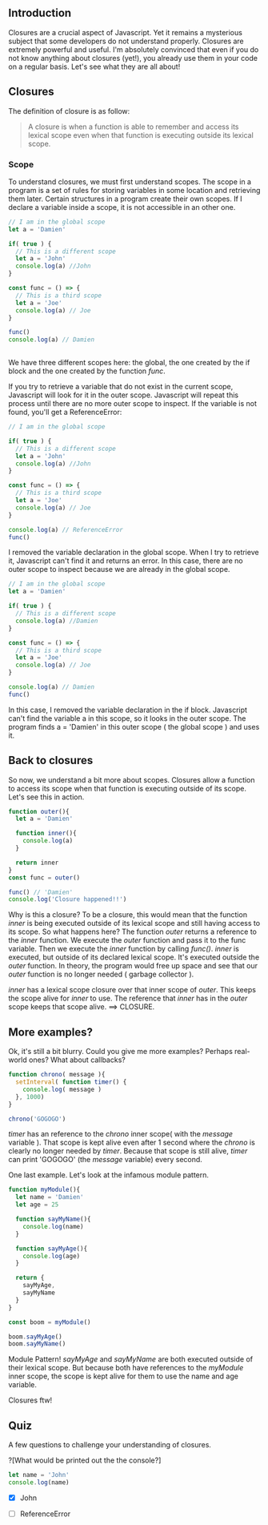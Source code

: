 ## Introduction

Closures are a crucial aspect of Javascript. Yet it remains a mysterious subject that some developers do not understand properly. Closures are extremely powerful and useful. I'm absolutely convinced that even if you do not know anything about closures (yet!), you already use them in your code on a regular basis. Let's see what they are all about!

## Closures

The definition of closure is as follow:

> A closure is when a function is able to remember and access its lexical scope even when that function is executing outside its lexical scope.

### Scope

To understand closures, we must first understand scopes. The scope in a program is a set of rules for storing variables in some location and retrieving them later.
Certain structures in a program create their own scopes. If I declare a variable inside a scope, it is not accessible in an other one.

```javascript runnable
// I am in the global scope
let a = 'Damien'

if( true ) {
  // This is a different scope
  let a = 'John'
  console.log(a) //John
}

const func = () => {
  // This is a third scope
  let a = 'Joe'
  console.log(a) // Joe
}

func()
console.log(a) // Damien
 
```

We have three different scopes here: the global, the one created by the if block and the one created by the function *func*.

If you try to retrieve a variable that do not exist in the current scope, Javascript will look for it in the outer scope. Javascript will repeat this process until there are no more outer scope to inspect. If the variable is not found, you'll get a ReferenceError:

```javascript runnable
// I am in the global scope

if( true ) {
  // This is a different scope
  let a = 'John'
  console.log(a) //John
}

const func = () => {
  // This is a third scope
  let a = 'Joe'
  console.log(a) // Joe
}

console.log(a) // ReferenceError
func() 
```

I removed the variable declaration in the global scope. When I try to retrieve it, Javascript can't find it and returns an error. In this case, there are no outer scope to inspect because we are already in the global scope.

```javascript runnable
// I am in the global scope
let a = 'Damien'

if( true ) {
  // This is a different scope
  console.log(a) //Damien
}

const func = () => {
  // This is a third scope
  let a = 'Joe'
  console.log(a) // Joe
}

console.log(a) // Damien
func() 
```

In this case, I removed the variable declaration in the if block. Javascript can't find the variable a in this scope, so it looks in the outer scope. The program finds a = 'Damien' in this outer scope ( the global scope ) and uses it.

## Back to closures

So now, we understand a bit more about scopes. Closures allow a function to access its scope when that function is executing outside of its scope. Let's see this in action.

```javascript runnable
function outer(){
  let a = 'Damien'

  function inner(){
    console.log(a)
  }

  return inner
}
const func = outer()

func() // 'Damien'
console.log('Closure happened!!')

```

Why is this a closure? To be a closure, this would mean that the function *inner* is being executed outside of its lexical scope and still having access to its scope. So what happens here? The function *outer* returns a reference to the *inner* function. We execute the *outer* function and pass it to the func variable. Then we execute the *inner* function by calling *func()*. *inner* is executed, but outside of its declared lexical scope. It's executed outside the *outer* function. In theory, the program would free up space and see that our *outer* function is no longer needed ( garbage collector ). 

*inner* has a lexical scope closure over that inner scope of *outer*. This keeps the scope alive for *inner* to use. The reference that *inner* has in the *outer* scope keeps that scope alive. ==> CLOSURE.

## More examples?

Ok, it's still a bit blurry. Could you give me more examples? Perhaps real-world ones? What about callbacks?

```javascript runnable
function chrono( message ){
  setInterval( function timer() {
    console.log( message )
  }, 1000)
}

chrono('GOGOGO')
```

*timer* has an reference to the *chrono* inner scope( with the *message* variable ). That scope is kept alive even after 1 second where the *chrono* is clearly no longer needed by *timer*. Because that scope is still alive, *timer* can print 'GOGOGO' (the *message* variable) every second.

One last example. Let's look at the infamous module pattern.

```javascript runnable
function myModule(){
  let name = 'Damien'
  let age = 25

  function sayMyName(){
    console.log(name)
  }

  function sayMyAge(){
    console.log(age)
  }

  return {
    sayMyAge,
    sayMyName
  }
}

const boom = myModule()

boom.sayMyAge()
boom.sayMyName()
```

Module Pattern! *sayMyAge* and *sayMyName* are both executed outside of their lexical scope. But because both have references to the *myModule* inner scope, the scope is kept alive for them to use the name and age variable. 

Closures ftw!

## Quiz

A few questions to challenge your understanding of closures.

?[What would be printed out the the console?]
```javascript
let name = 'John'
console.log(name)
```
-[x] John
-[ ] ReferenceError

